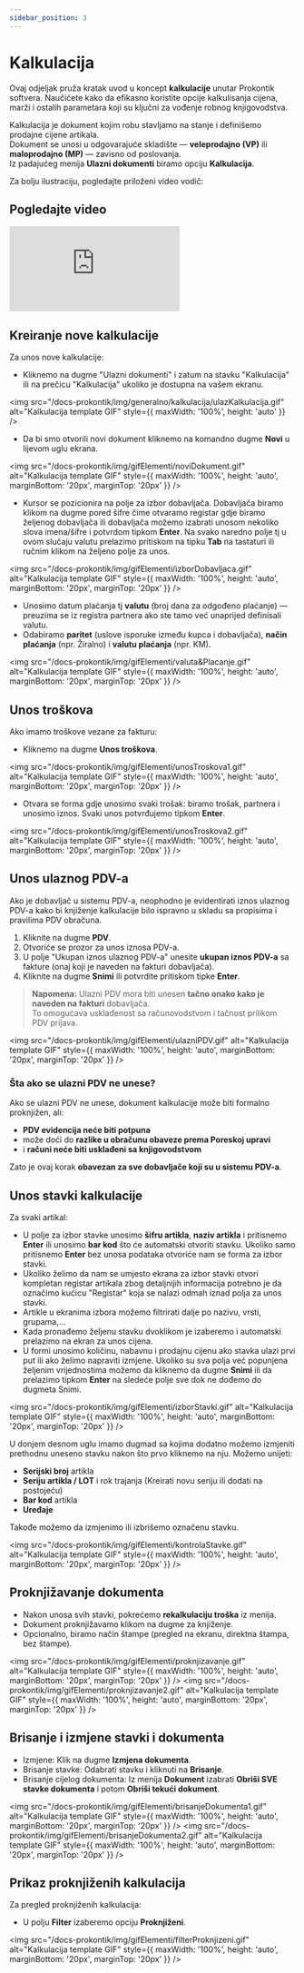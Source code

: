```yaml
---
sidebar_position: 3
---
```


# Kalkulacija


Ovaj odjeljak pruža kratak uvod u koncept **kalkulacije** unutar Prokontik softvera. Naučićete kako da efikasno koristite opcije kalkulisanja cijena, marži i ostalih parametara koji su ključni za vođenje robnog knjigovodstva.


Kalkulacija je dokument kojim robu stavljamo na stanje i definišemo prodajne cijene artikala.  
Dokument se unosi u odgovarajuće skladište — **veleprodajno (VP)** ili **maloprodajno (MP)** — zavisno od poslovanja.  
Iz padajućeg menija **Ulazni dokumenti** biramo opciju **Kalkulacija**.

Za bolju ilustraciju, pogledajte priloženi video vodič:

## Pogledajte video

<div style={{ position: 'relative', paddingBottom: '56.25%', height: 0, overflow: 'hidden' }}>
  <iframe
    src="https://www.youtube.com/embed/chV68OsnDlQ"
    title="YouTube video player"
    style={{
      position: 'absolute',
      top: 0,
      left: 0,
      width: '100%',
      height: '100%',
    }}
    frameBorder="0"
    allow="accelerometer; autoplay; clipboard-write; encrypted-media; gyroscope; picture-in-picture; web-share"
    allowFullScreen
  ></iframe>
</div>


## Kreiranje nove kalkulacije

Za unos nove kalkulacije:
- Kliknemo na dugme "Ulazni dokumenti" i zatum na stavku "Kalkulacija" ili na prečicu "Kalkulacija" ukoliko je dostupna na vašem ekranu.

<img
  src="/docs-prokontik/img/generalno/kalkulacija/ulazKalkulacija.gif"
  alt="Kalkulacija template GIF"
  style={{ maxWidth: '100%', height: 'auto' }}
/>

- Da bi smo otvorili novi dokument kliknemo na komandno dugme **Novi** u lijevom uglu ekrana.

<img
  src="/docs-prokontik/img/gifElementi/noviDokument.gif"
  alt="Kalkulacija template GIF"
  style={{ maxWidth: '100%', height: 'auto', marginBottom: '20px', marginTop: '20px'  }}
/>

- Kursor se pozicionira na polje za izbor dobavljača. Dobavljača biramo klikom na dugme pored šifre čime otvaramo registar gdje biramo željenog dobavljača ili dobavljača možemo izabrati unosom nekoliko slova imena/šifre i potvrdom tipkom **Enter**. Na svako naredno polje tj u ovom slučaju valutu prelazimo pritiskom na tipku **Tab** na tastaturi ili ručnim klikom na željeno polje za unos.

<img
  src="/docs-prokontik/img/gifElementi/izborDobavljaca.gif"
  alt="Kalkulacija template GIF"
  style={{ maxWidth: '100%', height: 'auto', marginBottom: '20px', marginTop: '20px'  }}
/>

- Unosimo datum plaćanja tj  **valutu** (broj dana za odgođeno plaćanje) — preuzima se iz registra partnera ako ste tamo već unaprijed definisali valutu.
- Odabiramo **paritet** (uslove isporuke između kupca i dobavljača), **način plaćanja** (npr. Žiralno) i **valutu plaćanja** (npr. KM).

<img
  src="/docs-prokontik/img/gifElementi/valuta&Placanje.gif"
  alt="Kalkulacija template GIF"
  style={{ maxWidth: '100%', height: 'auto', marginBottom: '20px', marginTop: '20px'  }}
/>

## Unos troškova

Ako imamo troškove vezane za fakturu:
- Kliknemo na dugme **Unos troškova**.

<img
  src="/docs-prokontik/img/gifElementi/unosTroskova1.gif"
  alt="Kalkulacija template GIF"
  style={{ maxWidth: '100%', height: 'auto', marginBottom: '20px', marginTop: '20px'  }}
/>

- Otvara se forma gdje unosimo svaki trošak: biramo trošak, partnera i unosimo iznos. Svaki unos potvrđujemo tipkom **Enter**.

<img
  src="/docs-prokontik/img/gifElementi/unosTroskova2.gif"
  alt="Kalkulacija template GIF"
  style={{ maxWidth: '100%', height: 'auto', marginBottom: '20px', marginTop: '20px'  }}
/>

## Unos ulaznog PDV-a
Ako je dobavljač u sistemu PDV-a, neophodno je evidentirati iznos ulaznog PDV-a kako bi knjiženje kalkulacije bilo ispravno u skladu sa propisima i pravilima PDV obračuna.


1. Kliknite na dugme **PDV**.
2. Otvoriće se prozor za unos iznosa PDV-a.
3. U  polje "Ukupan iznos ulaznog PDV-a" unesite **ukupan iznos PDV-a** sa fakture (onaj koji je naveden na fakturi dobavljača).
4. Kliknite na dugme **Snimi** ili potvrdite pritiskom tipke **Enter**.

> **Napomena:** Ulazni PDV mora biti unesen **tačno onako kako je naveden na fakturi** dobavljača.  
> To omogućava usklađenost sa računovodstvom i tačnost prilikom PDV prijava.

<img
  src="/docs-prokontik/img/gifElementi/ulazniPDV.gif"
  alt="Kalkulacija template GIF"
  style={{ maxWidth: '100%', height: 'auto', marginBottom: '20px', marginTop: '20px'  }}
/>

### Šta ako se ulazni PDV ne unese?

Ako se ulazni PDV ne unese, dokument kalkulacije može biti formalno proknjižen, ali:

- **PDV evidencija neće biti potpuna**
- može doći do **razlike u obračunu obaveze prema Poreskoj upravi**
- i **računi neće biti usklađeni sa knjigovodstvom**

Zato je ovaj korak **obavezan za sve dobavljače koji su u sistemu PDV-a**.

## Unos stavki kalkulacije

Za svaki artikal:
- U polje za izbor stavke unosimo **šifru artikla**, **naziv artikla** i pritisnemo **Enter** ili unosimo **bar kod** što će automatski otvoriti stavku. Ukoliko samo pritisnemo **Enter** bez unosa podataka otvoriće nam se forma za izbor stavki.
- Ukoliko želimo da nam se umjesto ekrana za izbor stavki otvori kompletan registar artikala zbog detaljnijih informacija potrebno je da označimo kućicu "Registar" koja se nalazi odmah iznad polja za unos stavki.
- Artikle u ekranima izbora možemo filtrirati dalje po nazivu, vrsti, grupama,...
- Kada pronađemo željenu stavku dvoklikom je izaberemo i automatski prelazimo na ekran za unos cijena.
- U formi unosimo količinu, nabavnu i prodajnu cijenu ako stavka ulazi prvi put ili ako želimo napraviti izmjene. Ukoliko su sva polja već popunjena željenim vrijednostima možemo da kliknemo da dugme **Snimi** ili da prelazimo tipkom **Enter** na sledeće polje sve dok ne dođemo do dugmeta Snimi. 

<img
  src="/docs-prokontik/img/gifElementi/izborStavki.gif"
  alt="Kalkulacija template GIF"
  style={{ maxWidth: '100%', height: 'auto', marginBottom: '20px', marginTop: '20px'  }}
/>

U donjem desnom uglu imamo dugmad sa kojima dodatno možemo izmjeniti prethodnu uneseno stavku nakon što prvo kliknemo na nju.
Možemo unijeti:
-  **Serijski broj** artikla
-  **Seriju artikla / LOT** i rok trajanja (Kreirati novu seriju ili dodati na postojeću)
-  **Bar kod** artikla
-  **Uređaje**

Takođe možemo da izmjenimo ili izbrišemo označenu stavku.

<img
  src="/docs-prokontik/img/gifElementi/kontrolaStavke.gif"
  alt="Kalkulacija template GIF"
  style={{ maxWidth: '100%', height: 'auto', marginBottom: '20px', marginTop: '20px'  }}
/>


## Proknjižavanje dokumenta

- Nakon unosa svih stavki, pokrećemo **rekalkulaciju troška** iz menija.
- Dokument proknjižavamo klikom na dugme za knjiženje.
- Opcionalno, biramo način štampe (pregled na ekranu, direktna štampa, bez štampe).

<img
  src="/docs-prokontik/img/gifElementi/proknjizavanje.gif"
  alt="Kalkulacija template GIF"
  style={{ maxWidth: '100%', height: 'auto', marginBottom: '20px', marginTop: '20px'  }}
/>
<img
  src="/docs-prokontik/img/gifElementi/proknjizavanje2.gif"
  alt="Kalkulacija template GIF"
  style={{ maxWidth: '100%', height: 'auto', marginBottom: '20px', marginTop: '20px'  }}
/>


## Brisanje i izmjene stavki i dokumenta

- Izmjene: Klik na dugme **Izmjena dokumenta**.
- Brisanje stavke: Odabrati stavku i kliknuti na **Brisanje**.
- Brisanje cijelog dokumenta: Iz menija **Dokument** izabrati **Obriši SVE stavke dokumenta** i potom **Obriši tekući dokument**.

<img
  src="/docs-prokontik/img/gifElementi/brisanjeDokumenta1.gif"
  alt="Kalkulacija template GIF"
  style={{ maxWidth: '100%', height: 'auto', marginBottom: '20px', marginTop: '20px'  }}
/>
<img
  src="/docs-prokontik/img/gifElementi/brisanjeDokumenta2.gif"
  alt="Kalkulacija template GIF"
  style={{ maxWidth: '100%', height: 'auto', marginBottom: '20px', marginTop: '20px'  }}
/>

## Prikaz proknjiženih kalkulacija

Za pregled proknjiženih kalkulacija:
- U polju **Filter** izaberemo opciju **Proknjiženi**.

<img
  src="/docs-prokontik/img/gifElementi/filterProknjizeni.gif"
  alt="Kalkulacija template GIF"
  style={{ maxWidth: '100%', height: 'auto', marginBottom: '20px', marginTop: '20px'  }}
/>